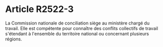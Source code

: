 # Article R2522-3

  
La Commission nationale de conciliation siège au ministère chargé du travail. Elle est compétente pour connaître des conflits collectifs de travail s'étendant à l'ensemble du territoire national ou concernant plusieurs régions.